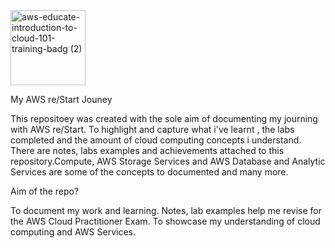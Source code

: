 <img width="120" height="120" alt="aws-educate-introduction-to-cloud-101-training-badg (2)" src="https://github.com/user-attachments/assets/45f62570-32d9-4247-807a-2fae38c477e6" />



My AWS re/Start Jouney 

This repositoey was created with the sole aim of documenting my journing with AWS re/Start. To highlight and capture what i've learnt , the labs completed and the amount of cloud computing concepts i understand. There are notes, labs examples and achievements attached to this repository.Compute, AWS Storage Services and AWS Database and Analytic Services are some of the concepts to documented and many more.

Aim of the repo?

To document my work and learning.
Notes, lab examples help me revise for the AWS Cloud Practitioner Exam.
To showcase my understanding of cloud computing and AWS Services.
